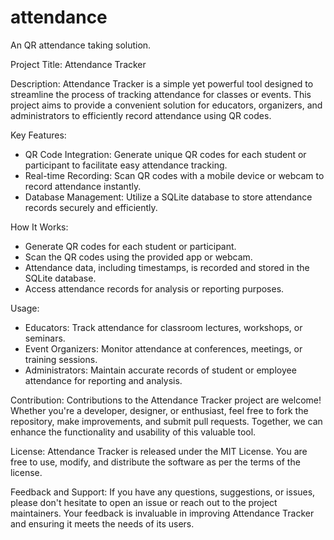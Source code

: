 # attendance
An QR attendance taking solution.

Project Title: Attendance Tracker

Description:
Attendance Tracker is a simple yet powerful tool designed to streamline the process of tracking attendance for classes or events. This project aims to provide a convenient solution for educators, organizers, and administrators to efficiently record attendance using QR codes.

Key Features:

* QR Code Integration: Generate unique QR codes for each student or participant to facilitate easy attendance tracking.
* Real-time Recording: Scan QR codes with a mobile device or webcam to record attendance instantly.
* Database Management: Utilize a SQLite database to store attendance records securely and efficiently.

How It Works:

* Generate QR codes for each student or participant.
* Scan the QR codes using the provided app or webcam.
* Attendance data, including timestamps, is recorded and stored in the SQLite database.
* Access attendance records for analysis or reporting purposes.

Usage:

* Educators: Track attendance for classroom lectures, workshops, or seminars.
* Event Organizers: Monitor attendance at conferences, meetings, or training sessions.
* Administrators: Maintain accurate records of student or employee attendance for reporting and analysis.

Contribution:
Contributions to the Attendance Tracker project are welcome! Whether you're a developer, designer, or enthusiast, feel free to fork the repository, make improvements, and submit pull requests. Together, we can enhance the functionality and usability of this valuable tool.

License:
Attendance Tracker is released under the MIT License. You are free to use, modify, and distribute the software as per the terms of the license.

Feedback and Support:
If you have any questions, suggestions, or issues, please don't hesitate to open an issue or reach out to the project maintainers. Your feedback is invaluable in improving Attendance Tracker and ensuring it meets the needs of its users.